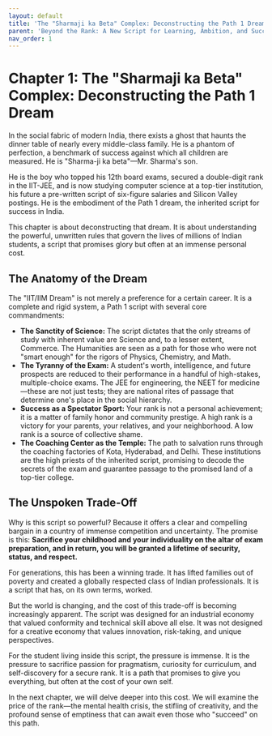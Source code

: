 ```yaml
---
layout: default
title: 'The "Sharmaji ka Beta" Complex: Deconstructing the Path 1 Dream'
parent: 'Beyond the Rank: A New Script for Learning, Ambition, and Success in India'
nav_order: 1
---
```


# Chapter 1: The "Sharmaji ka Beta" Complex: Deconstructing the Path 1 Dream

In the social fabric of modern India, there exists a ghost that haunts the dinner table of nearly every middle-class family. He is a phantom of perfection, a benchmark of success against which all children are measured. He is "Sharma-ji ka beta"—Mr. Sharma's son. 

He is the boy who topped his 12th board exams, secured a double-digit rank in the IIT-JEE, and is now studying computer science at a top-tier institution, his future a pre-written script of six-figure salaries and Silicon Valley postings. He is the embodiment of the Path 1 dream, the inherited script for success in India.

This chapter is about deconstructing that dream. It is about understanding the powerful, unwritten rules that govern the lives of millions of Indian students, a script that promises glory but often at an immense personal cost.

## The Anatomy of the Dream

The "IIT/IIM Dream" is not merely a preference for a certain career. It is a complete and rigid system, a Path 1 script with several core commandments:

*   **The Sanctity of Science:** The script dictates that the only streams of study with inherent value are Science and, to a lesser extent, Commerce. The Humanities are seen as a path for those who were not "smart enough" for the rigors of Physics, Chemistry, and Math.
*   **The Tyranny of the Exam:** A student's worth, intelligence, and future prospects are reduced to their performance in a handful of high-stakes, multiple-choice exams. The JEE for engineering, the NEET for medicine—these are not just tests; they are national rites of passage that determine one's place in the social hierarchy.
*   **Success as a Spectator Sport:** Your rank is not a personal achievement; it is a matter of family honor and community prestige. A high rank is a victory for your parents, your relatives, and your neighborhood. A low rank is a source of collective shame.
*   **The Coaching Center as the Temple:** The path to salvation runs through the coaching factories of Kota, Hyderabad, and Delhi. These institutions are the high priests of the inherited script, promising to decode the secrets of the exam and guarantee passage to the promised land of a top-tier college.

## The Unspoken Trade-Off

Why is this script so powerful? Because it offers a clear and compelling bargain in a country of immense competition and uncertainty. The promise is this: **Sacrifice your childhood and your individuality on the altar of exam preparation, and in return, you will be granted a lifetime of security, status, and respect.**

For generations, this has been a winning trade. It has lifted families out of poverty and created a globally respected class of Indian professionals. It is a script that has, on its own terms, worked.

But the world is changing, and the cost of this trade-off is becoming increasingly apparent. The script was designed for an industrial economy that valued conformity and technical skill above all else. It was not designed for a creative economy that values innovation, risk-taking, and unique perspectives.

For the student living inside this script, the pressure is immense. It is the pressure to sacrifice passion for pragmatism, curiosity for curriculum, and self-discovery for a secure rank. It is a path that promises to give you everything, but often at the cost of your own self. 

In the next chapter, we will delve deeper into this cost. We will examine the price of the rank—the mental health crisis, the stifling of creativity, and the profound sense of emptiness that can await even those who "succeed" on this path.

